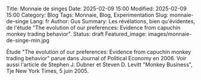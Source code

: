 Title: Monnaie de singes
Date: 2025-02-09 15:00
Modified: 2025-02-09 15:00
Category: Blog
Tags: Monnaie, Blog, Experimentation
Slug: monnaie-de-singe
Lang: fr
Author: Gus
Summary: Les révélations, bien qu'évidentes, de l'étude "The evolution of our preferences: Evidence from capuchin monkey trading behavior".
Status: draft
Featured_image: images/monnaie-de-singe-min.jpg

Étude "The evolution of our preferences: Evidence from capuchin monkey trading behavior" parue dans Journal of Political Economy en 2006.
Voir aussi l'article de Stephen J. Dubner et Steven D. Levitt "Monkey Business", Tje New York Times, 5 juin 2005.
